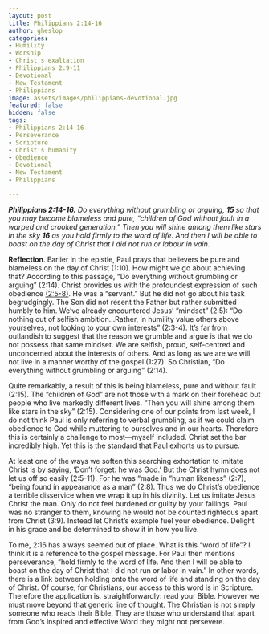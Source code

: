 ```yaml
---
layout: post
title: Philippians 2:14-16
author: gheslop
categories:
- Humility
- Worship
- Christ's exaltation
- Philippians 2:9-11
- Devotional
- New Testament
- Philippians
image: assets/images/philippians-devotional.jpg
featured: false
hidden: false
tags:
- Philippians 2:14-16
- Perseverance
- Scripture
- Christ's humanity
- Obedience
- Devotional
- New Testament
- Philippians

---
```

**_Philippians 2:14-16._** _Do everything without grumbling or arguing, **15** so that you may become blameless and pure, “children of God without fault in a warped and crooked generation.” Then you will shine among them like stars in the sky **16** as you hold firmly to the word of life. And then I will be able to boast on the day of Christ that I did not run or labour in vain._

**Reflection**. Earlier in the epistle, Paul prays that believers be pure and blameless on the day of Christ (1:10). How might we go about achieving that? According to this passage, “Do everything without grumbling or arguing” (2:14). Christ provides us with the profoundest expression of such obedience [(2:5-8)](https://rekindle.co.za/content/2020-08-04-philippians-2-5-8-devotional "Philippians 2:5-8 devotional"). He was a “servant.” But he did not go about his task begrudgingly. The Son did not resent the Father but rather submitted humbly to him. We’ve already encountered Jesus’ “mindset” (2:5): “Do nothing out of selfish ambition…Rather, in humility value others above yourselves, not looking to your own interests” (2:3-4). It’s far from outlandish to suggest that the reason we grumble and argue is that we do not possess that same mindset. We are selfish, proud, self-centred and unconcerned about the interests of others. And as long as we are we will not live in a manner worthy of the gospel (1:27). So Christian, “Do everything without grumbling or arguing” (2:14).

Quite remarkably, a result of this is being blameless, pure and without fault (2:15). The “children of God” are not those with a mark on their forehead but people who live markedly different lives. “Then you will shine among them like stars in the sky” (2:15). Considering one of our points from last week, I do not think Paul is only referring to verbal grumbling, as if we could claim obedience to God while muttering to ourselves and in our hearts. Therefore this is certainly a challenge to most—myself included. Christ set the bar incredibly high. Yet this is the standard that Paul exhorts us to pursue.

At least one of the ways we soften this searching exhortation to imitate Christ is by saying, ‘Don’t forget: he was God.’ But the Christ hymn does not let us off so easily (2:5-11). For he was “made in “human likeness” (2:7), “being found in appearance as a man” (2:8). Thus we do Christ’s obedience a terrible disservice when we wrap it up in his divinity. Let us imitate Jesus Christ the man. Only do not feel burdened or guilty by your failings. Paul was no stranger to them, knowing he would not be counted righteous apart from Christ (3:9). Instead let Christ’s example fuel your obedience. Delight in his grace and be determined to show it in how you live.

To me, 2:16 has always seemed out of place. What is this “word of life”? I think it is a reference to the gospel message. For Paul then mentions perseverance, “hold firmly to the word of life. And then I will be able to boast on the day of Christ that I did not run or labor in vain.” In other words, there is a link between holding onto the word of life and standing on the day of Christ. Of course, for Christians, our access to this word is in Scripture. Therefore the application is, straightforwardly: read your Bible. However we must move beyond that generic line of thought. The Christian is not simply someone who reads their Bible. They are those who understand that apart from God’s inspired and effective Word they might not persevere.